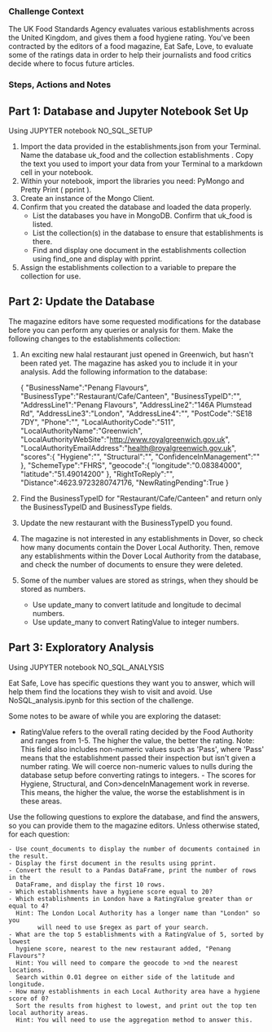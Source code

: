 ### Challenge Context

The UK Food Standards Agency evaluates various establishments across the
United Kingdom, and gives them a food hygiene rating. You've been contracted by
the editors of a food magazine, Eat Safe, Love, to evaluate some of the ratings
data in order to help their journalists and food critics decide where to focus
future articles.

### Steps, Actions and Notes

## Part 1: Database and Jupyter Notebook Set Up

Using JUPYTER notebook NO_SQL_SETUP 
1. Import the data provided in the establishments.json from your Terminal.
   Name the database uk_food and the collection establishments . Copy the text
   you used to import your data from your Terminal to a markdown cell in your
   notebook.
2. Within your notebook, import the libraries you need: PyMongo and Pretty
   Print ( pprint ).
3. Create an instance of the Mongo Client.
4. Confirm that you created the database and loaded the data properly.
   - List the databases you have in MongoDB. Confirm that uk_food is listed.
   - List the collection(s) in the database to ensure that establishments is
     there.
   - Find and display one document in the establishments collection using
     find_one and display with pprint.
5. Assign the establishments collection to a variable to prepare the collection for
   use.

## Part 2: Update the Database

The magazine editors have some requested modifications for the database
before you can perform any queries or analysis for them. Make the following
changes to the establishments collection:

1.  An exciting new halal restaurant just opened in Greenwich, but hasn't been
    rated yet. The magazine has asked you to include it in your analysis. Add the
    following information to the database:

    {
        "BusinessName":"Penang Flavours",
        "BusinessType":"Restaurant/Cafe/Canteen",
        "BusinessTypeID":"",
        "AddressLine1":"Penang Flavours",
        "AddressLine2":"146A Plumstead Rd",
        "AddressLine3":"London",
        "AddressLine4":"",
        "PostCode":"SE18 7DY",
        "Phone":"",
        "LocalAuthorityCode":"511",
        "LocalAuthorityName":"Greenwich",
        "LocalAuthorityWebSite":"http://www.royalgreenwich.gov.uk",
        "LocalAuthorityEmailAddress":"health@royalgreenwich.gov.uk",
        "scores":{
            "Hygiene":"",
            "Structural":"",
            "ConfidenceInManagement":""
        },
        "SchemeType":"FHRS",
        "geocode":{
            "longitude":"0.08384000",
            "latitude":"51.49014200"
        },
        "RightToReply":"",
        "Distance":4623.9723280747176,
        "NewRatingPending":True
    }

2. Find the BusinessTypeID for "Restaurant/Cafe/Canteen" and return only the
   BusinessTypeID and BusinessType fields.
3. Update the new restaurant with the BusinessTypeID you found.
4. The magazine is not interested in any establishments in Dover, so check how
   many documents contain the Dover Local Authority. Then, remove any
   establishments within the Dover Local Authority from the database, and
   check the number of documents to ensure they were deleted.
5. Some of the number values are stored as strings, when they should be
   stored as numbers.
   - Use update_many to convert latitude and longitude to decimal numbers.
   - Use update_many to convert RatingValue to integer numbers. 

## Part 3:  Exploratory Analysis

Using JUPYTER notebook NO_SQL_ANALYSIS

Eat Safe, Love has specific questions they want you to answer, which will help
them find the locations they wish to visit and avoid.
Use NoSQL_analysis.ipynb for this section of the challenge.

Some notes to be aware of while you are exploring the dataset:

   - RatingValue refers to the overall rating decided by the Food Authority and
     ranges from 1-5. The higher the value, the better the rating.
     Note:  This field also includes non-numeric values such as 'Pass', where
           'Pass' means that the establishment passed their inspection but isn't
            given a number rating. We will coerce non-numeric values to nulls during
            the database setup before converting ratings to integers.
    - The scores for Hygiene, Structural, and Con>denceInManagement work in
      reverse. This means, the higher the value, the worse the establishment is in
      these areas.

Use the following questions to explore the database, and find the answers, so
you can provide them to the magazine editors. Unless otherwise stated, for each question:

    - Use count_documents to display the number of documents contained in the result.
    - Display the first document in the results using pprint.
    - Convert the result to a Pandas DataFrame, print the number of rows in the
      DataFrame, and display the first 10 rows.
    - Which establishments have a hygiene score equal to 20?
    - Which establishments in London have a RatingValue greater than or equal to 4?
      Hint: The London Local Authority has a longer name than "London" so you
            will need to use $regex as part of your search.
    - What are the top 5 establishments with a RatingValue of 5, sorted by lowest
      hygiene score, nearest to the new restaurant added, "Penang Flavours"?
      Hint: You will need to compare the geocode to >nd the nearest locations.
      Search within 0.01 degree on either side of the latitude and longitude.
    - How many establishments in each Local Authority area have a hygiene score of 0? 
      Sort the results from highest to lowest, and print out the top ten local authority areas.
      Hint: You will need to use the aggregation method to answer this.
